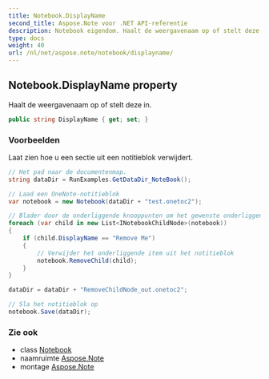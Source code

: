 ```yaml
---
title: Notebook.DisplayName
second_title: Aspose.Note voor .NET API-referentie
description: Notebook eigendom. Haalt de weergavenaam op of stelt deze in.
type: docs
weight: 40
url: /nl/net/aspose.note/notebook/displayname/
---
```

## Notebook.DisplayName property

Haalt de weergavenaam op of stelt deze in.

```csharp
public string DisplayName { get; set; }
```

### Voorbeelden

Laat zien hoe u een sectie uit een notitieblok verwijdert.

```csharp
// Het pad naar de documentenmap.
string dataDir = RunExamples.GetDataDir_NoteBook();

// Laad een OneNote-notitieblok
var notebook = new Notebook(dataDir + "test.onetoc2");

// Blader door de onderliggende knooppunten om het gewenste onderliggende item te zoeken
foreach (var child in new List<INotebookChildNode>(notebook))
{
    if (child.DisplayName == "Remove Me")
    {
        // Verwijder het onderliggende item uit het notitieblok
        notebook.RemoveChild(child);
    }
}

dataDir = dataDir + "RemoveChildNode_out.onetoc2";

// Sla het notitieblok op
notebook.Save(dataDir);
```

### Zie ook

* class [Notebook](../)
* naamruimte [Aspose.Note](../../notebook/)
* montage [Aspose.Note](../../../)


